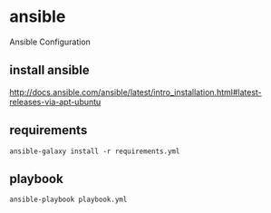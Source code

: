 # ansible

Ansible Configuration

## install ansible
http://docs.ansible.com/ansible/latest/intro_installation.html#latest-releases-via-apt-ubuntu


## requirements
```
ansible-galaxy install -r requirements.yml 
```

## playbook
```
ansible-playbook playbook.yml
```
